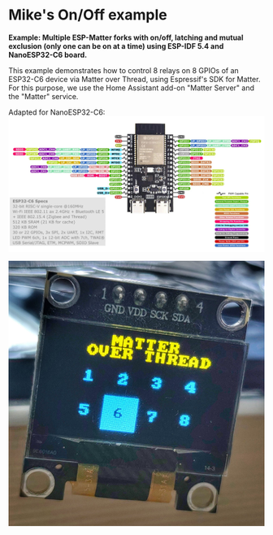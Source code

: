 # Mike's On/Off example

**Example: Multiple ESP-Matter forks with on/off, latching and mutual exclusion (only one can be on at a time) using ESP-IDF 5.4 and NanoESP32-C6 board.**  
  
This example demonstrates how to control 8 relays on 8 GPIOs of an ESP32-C6 device via Matter over Thread, using Espressif's SDK for Matter.  
For this purpose, we use the Home Assistant add-on "Matter Server" and the "Matter" service.  
  
Adapted for NanoESP32-C6:  
![](esp32c6.jpg)  
  
![](ssd1306.jpg)  
  